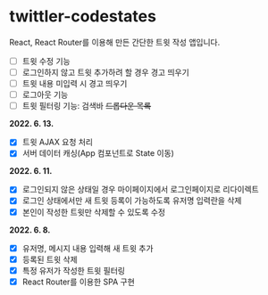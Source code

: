 # twittler-codestates
React, React Router를 이용해 만든 간단한 트윗 작성 앱입니다.

- [ ] 트윗 수정 기능
- [ ] 로그인하지 않고 트윗 추가하려 할 경우 경고 띄우기
- [ ] 트윗 내용 미입력 시 경고 띄우기
- [ ] 로그아웃 기능
- [ ] 트윗 필터링 기능: 검색바 ~~드롭다운 목록~~ 

**2022. 6. 13.**
- [x] 트윗 AJAX 요청 처리
- [x] 서버 데이터 캐싱(App 컴포넌트로 State 이동)

**2022. 6. 11.**
- [x] 로그인되지 않은 상태일 경우 마이페이지에서 로그인페이지로 리다이렉트
- [x] 로그인 상태에서만 새 트윗 등록이 가능하도록 유저명 입력란을 삭제
- [x] 본인이 작성한 트윗만 삭제할 수 있도록 수정

**2022. 6. 8.**
- [x] 유저명, 메시지 내용 입력해 새 트윗 추가
- [x] 등록된 트윗 삭제
- [x] 특정 유저가 작성한 트윗 필터링
- [x] React Router를 이용한 SPA 구현 

